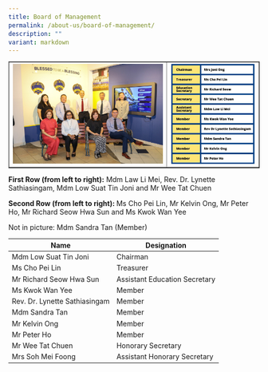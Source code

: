 ```yaml
---
title: Board of Management
permalink: /about-us/board-of-management/
description: ""
variant: markdown
---
```

<table style="border-collapse: collapse; width: 100%;" border="1">
<tbody>
<tr>
<td style="width: 63%;"><img src="/images/bom1.jpg"></td>
<td style="width: 37%;"><img src="/images/bom2.jpg"></td>
</tr>
</tbody>
</table>
<p><strong>First Row (from left to right):</strong> Mdm Law Li Mei, Rev. Dr. Lynette Sathiasingam, Mdm Low Suat Tin Joni and Mr Wee Tat Chuen</p>
<p><strong>Second Row (from left to right):&nbsp;</strong>Ms Cho Pei Lin, Mr Kelvin Ong, Mr Peter Ho, Mr Richard Seow Hwa Sun and Ms Kwok Wan Yee</p>
<p>Not in picture: Mdm Sandra Tan (Member)</p>



| Name | Designation | 
| -------- | -------- | 
| Mdm Low Suat Tin Joni     | Chairman     | 
| Ms Cho Pei Lin     | Treasurer     | 
| Mr Richard Seow Hwa Sun     | Assistant Education Secretary     | 
| Ms Kwok Wan Yee     | Member     | 
| Rev. Dr. Lynette Sathiasingam     | Member     | 
| Mdm Sandra Tan     | Member     | 
| Mr Kelvin Ong     | Member     | 
| Mr Peter Ho     | Member     | 
| Mr Wee Tat Chuen     | Honorary Secretary     | 
| Mrs Soh Mei Foong     | Assistant Honorary Secretary     | 

